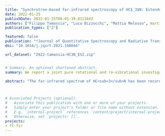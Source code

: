 ```yaml
---
title: "Synchrotron-based far-infrared spectroscopy of HC$_3$N: Extended ro-vibrational analysis and new line list up to 3360 cm$^{−1}$"
date: 2022-01-25
publishDate: 2022-01-25T08:01:39.811164Z
authors: ["Filippo Tamassia", "Luca Bizzocchi", "Mattia Melosso", martin-drumel, pirali, "Andrea Pietropolli Charmet", "Elisabetta Canè", "Luca Dore", "Iouli E. Gordon", "Jean-Claude Guillemin", "Barbara M. Giuliano", "Paola Caselli", "Silvia Alessandrini", "Vincenzo Barone", "Cristina Puzzarini"]
publication_types: ["2"]

featured: false
publication: "*Journal of Quantitative Spectroscopy and Radiative Transfer*"
doi: "10.1016/j.jqsrt.2021.108044"

url_dataset: "2022-tamassia-HC3N_ESI.zip"


# Summary. An optional shortened abstract.
summary: We report a joint pure rotational and ro-vibrational investigation of the lowest energy vibrational states of benzonitrile.

abstract: "The far-infrared spectrum of HC<sub>3</sub>N has been recorded at high resolution between 70 and 500 cm<sup>−1</sup> using synchrotron radiation. Four prominent features, i.e., &nu;<sub>7</sub>, &nu;<sub>6</sub>−&nu;<sub>7</sub>, &nu;<sub>4</sub>−&nu;<sub>6</sub>, and 2&nu;<sub>7</sub> have been identified in the spectrum together with many associated hot bands. In addition, rotational transitions for the interacting *v*<sub>4</sub>=*v*<sub>7</sub>=1, (*v*<sub>6</sub>=2,*v*<sub>7</sub>=1), (*v*<sub>5</sub>=1,*v*<sub>7</sub>=2), and *v*<sub>7</sub>=5 vibrationally excited states have been recorded in the millimeter/submillimeter region. The newly assigned transitions, together with those reported previously, form a comprehensive data set including about 17 000 transitions, which involves almost all the vibrational states of HC<sub>3</sub>N lying below 1300 cm<sup>−1</sup> plus some excited states with energies between 2075 and 3550 cm<sup>−1</sup>. These data have been fitted to an effective Hamiltonian which takes into account rotational and vibrational l-type resonance effects, together with a number of anharmonic interaction terms. On average, all the analysed data are reproduced within the experimental accuracy. About 90 000 rotational and ro-vibrational transition frequencies have been computed on the basis of the spectroscopic constants obtained from the global fit in order to support data interpretation and astronomical searches in the interstellar medium and planetary atmospheres. Part of these data is included in the 2020 release of the HITRAN database. "



# Associated Projects (optional).
#   Associate this publication with one or more of your projects.
#   Simply enter your project's folder or file name without extension.
#   E.g. `internal-project` references `content/project/internal-project/index.md`.
#   Otherwise, set `projects: []`.
projects:
- ft-fir
---
```



